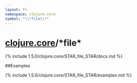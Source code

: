 ```yaml
---
layout: fn
namespace: clojure.core
symbol: "\\*file\\*"
---
```


# [clojure.core](../)/\*file\*

{% include 1.5.0/clojure.core/STAR_file_STAR/docs.md %}

##Examples

{% include 1.5.0/clojure.core/STAR_file_STAR/examples.md %}

